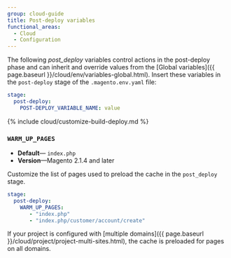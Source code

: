 ```yaml
---
group: cloud-guide
title: Post-deploy variables
functional_areas:
  - Cloud
  - Configuration
---
```

The following _post\_deploy_ variables control actions in the post-deploy phase and can inherit and override values from the [Global variables]({{ page.baseurl }}/cloud/env/variables-global.html). Insert these variables in the `post-deploy` stage of the `.magento.env.yaml` file:

```yaml
stage:
  post-deploy:
    POST-DEPLOY_VARIABLE_NAME: value
```

{% include cloud/customize-build-deploy.md %}

### `WARM_UP_PAGES`

-  **Default**— `index.php`
-  **Version**—Magento 2.1.4 and later

Customize the list of pages used to preload the cache in the `post_deploy` stage. 
```yaml
stage:
  post-deploy: 
    WARM_UP_PAGES:
       - "index.php"
       - "index.php/customer/account/create"
```

If your project is configured with [multiple domains]({{ page.baseurl }}/cloud/project/project-multi-sites.html), the cache is preloaded for pages on all domains.
